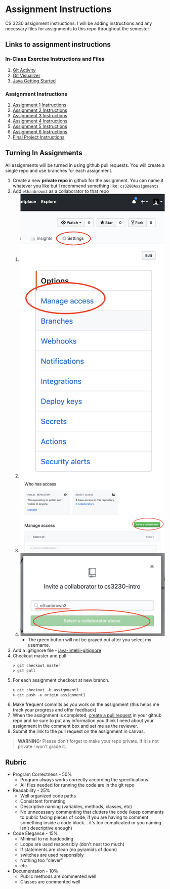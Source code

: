 # Assignment Instructions #

CS 3230 assignment instructions. I will be adding instructions and any necessary files for assignments to this repo throughout the semester.

## Links to assignment instructions ##

### In-Class Exercise Instructions and Files ###

1. [Git Activity](in-class-exercises/01GitActivity.md)
2. [Git Visualizer](in-class-exercises/02GitVisualizer.md)
3. [Java Getting Started](in-class-exercises/03JavaGettingStarted.md)

### Assignment Instructions ###

1. [Assignment 1 Instructions](assignments/Assignment1.md)
2. [Assignment 2 Instructions](assignments/Assignment2.md)
3. [Assignment 3 Instructions](assignments/Assignment3.md)
4. [Assignment 4 Instructions](assignments/Assignment4.md)
5. [Assignment 5 Instructions](assignments/Assignment5.md)
6. [Assignment 6 Instructions](assignments/Assignment6.md)
7. [Final Project Instructions](FinalProject.md)

## Turning In Assignments ##

All assignments will be turned in using github pull requests. You will create a single repo and use branches for each assignment.

1. Create a new **private repo** in github for the assignment. You can name it whatever you like but I recommend something like: `cs3280Assignments`
2. Add `ethanbrown3` as a collaborator to that repo
   1. ![settings](images/repo-settings.png)
   2. ![manage access](images/repo-manage-access.png)
   3. ![invite collaborator](images/repo-invite-collaborator.png)
   4. ![add collaborator](images/repo-select-collaborator.png)
      * The green button will not be grayed out after you select my username. 
3. Add a .gitignore file - [java-intellij-gitignore](https://www.gitignore.io/api/java,windows,intellij,macos)
4. Checkout master and pull
    ```
    > git checkout master
    > git pull
    ```
6. For each assignment checkout at new branch.
    ```
    > git checkout -b assignment1
    > git push -u origin assignment1
    ```
5. Make frequent commits as you work on the assignment (this helps me track your progress and offer feedback)
6. When the assignment is completed, [create a pull request](PullRequests.md) in your github repo and be sure to put any information you think I need about your assignment in the comment box and set me as the reviewer.
7. Submit the link to the pull request on the assignment in canvas.

> **WARNING:** Please don't forget to make your repo private. If it is not private I won't grade it.

## Rubric ##

* Program Correctness - 50%
  * Program always works correctly according the specifications
  * All files needed for running the code are in the git repo
* Readability - 25%
  * Well organized code paths
  *  Consistent formatting
  * Descriptive naming (variables, methods, classes, etc)
  * No unnecessary commenting that clutters the code (keep comments to public facing pieces of code, if you are having to comment something inside a code block... it's too complicated or you naming isn't descriptive enough)
* Code Elegance - 15%
  * Minimal to no hardcoding
  * Loops are used responsibly (don't nest too much)
  * If statements are clean (no pyramids of doom)
  * switches are used responsibly
  * Nothing too "clever"
  * etc.
* Documentation - 10%
  * Public methods are commented well
  * Classes are commented well
